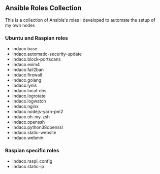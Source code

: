 ## Ansible Roles Collection

This is a collection of Ansible's roles I developed to automate the setup of my own nodes

### Ubuntu and Raspian roles

- indaco.base
- indaco.automatic-security-update
- indaco.block-portscans
- indaco.exim4
- indaco.fail2ban
- indaco.firewall
- indaco.golang
- indaco.lynis
- indaco.local-dns
- indaco.logrotate
- indaco.logwatch
- indaco.nginx
- indaco.nodejs-yarn-pm2
- indaco.oh-my-zsh
- indaco.openssh
- indaco.python38openssl
- indaco.static-website
- indaco.webmin

### Raspian specific roles

- indaco.raspi_config
- indaco.static-ip
